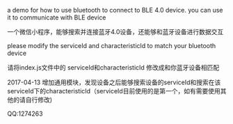 a demo for how to use bluetooth to connect to BLE 4.0 device.
you can use it to communicate with BLE device

一个微信小程序，能够搜索并连接蓝牙4.0设备，还能够和蓝牙设备进行数据交互


please modify the serviceId and characteristicId to match your bluetooth device

请将index.js文件中的 serviceId和characteristicId 修改成和你蓝牙设备相匹配

2017-04-13
增加通用模块，发现设备之后能够搜索设备的serviceId和搜索在该serviceId下的characteristicId（serviceId目前使用的是第一个，如有需要使用其他的请自行修改)




QQ:1274263